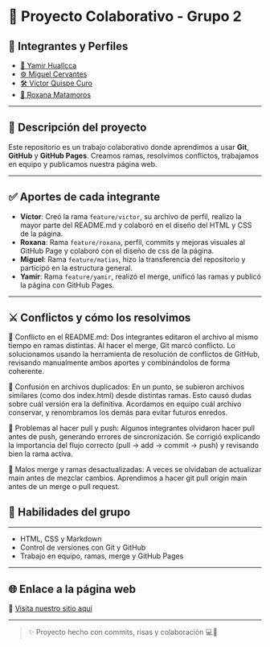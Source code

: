 # 🚀 Proyecto Colaborativo - Grupo 2

## 👥 Integrantes y Perfiles

- [🧠 Yamir Huallcca](./perfil-yamir.md)
- [⚙️ Miguel Cervantes](./perfil-matias.md)
- [🛠️ Víctor Quispe Curo](./perfil-victor.md)
- [🎨 Roxana Matamoros](./perfil-roxana.md)

---

## 📌 Descripción del proyecto

Este repositorio es un trabajo colaborativo donde aprendimos a usar **Git**, **GitHub** y **GitHub Pages**. Creamos ramas, resolvimos conflictos, trabajamos en equipo y publicamos nuestra página web.

---

## ✅ Aportes de cada integrante

- **Víctor**: Creó la rama `feature/victor`, su archivo de perfil, realizo la mayor parte del README.md y colaboró en el diseño del HTML y CSS de la página.
- **Roxana**: Rama `feature/roxana`, perfil, commits y mejoras visuales al GitHub Page y colaboró con el diseño de css de la página.
- **Miguel**: Rama `feature/matias`, hizo la transferencia del repositorio y participó en la estructura general.
- **Yamir**: Rama `feature/yamir`, realizó el merge, unificó las ramas y publicó la página con GitHub Pages.

---

## ⚔️ Conflictos y cómo los resolvimos

📝 Conflicto en el README.md: Dos integrantes editaron el archivo al mismo tiempo en ramas distintas. Al hacer el merge, Git marcó conflicto. Lo solucionamos usando la herramienta de resolución de conflictos de GitHub, revisando manualmente ambos aportes y combinándolos de forma coherente.

📄 Confusión en archivos duplicados: En un punto, se subieron archivos similares (como dos index.html) desde distintas ramas. Esto causó dudas sobre cuál versión era la definitiva. Acordamos en equipo cuál archivo conservar, y renombramos los demás para evitar futuros enredos.

🌱 Problemas al hacer pull y push: Algunos integrantes olvidaron hacer pull antes de push, generando errores de sincronización. Se corrigió explicando la importancia del flujo correcto (pull → add → commit → push) y revisando bien la rama activa.

🧩 Malos merge y ramas desactualizadas: A veces se olvidaban de actualizar main antes de mezclar cambios. Aprendimos a hacer git pull origin main antes de un merge o pull request.
## 🧠 Habilidades del grupo

---
- HTML, CSS y Markdown
- Control de versiones con Git y GitHub
- Trabajo en equipo, ramas, merge y GitHub Pages

---

## 🌐 Enlace a la página web

🔗 [Visita nuestro sitio aquí](https://kitikazis.github.io/proyecto-colaborativo-grupo2/)

---

> ✨ Proyecto hecho con commits, risas y colaboración 💻🤝

